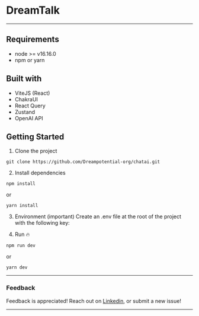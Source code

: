 # DreamTalk
----

## Requirements

- node >= v16.16.0
- npm or yarn

## Built with

- ViteJS (React)
- ChakraUI
- React Query
- Zustand
- OpenAI API

## Getting Started

1. Clone the project

```
git clone https://github.com/Dreampotential-org/chatai.git
```

2. Install dependencies

```
npm install
```

or

```
yarn install
```

3. Environment (important)
   Create an .env file at the root of the project with the following key:


4. Run 🔥

```
npm run dev
```

or

```
yarn dev
```

---

### Feedback

Feedback is appreciated! Reach out on [Linkedin](https://www.linkedin.com/in/naman-joshi-33555b204/), or submit a new issue!

---
